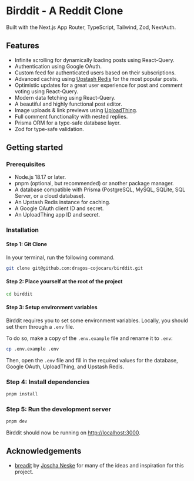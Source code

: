 # Birddit - A Reddit Clone

Built with the Next.js App Router, TypeScript, Tailwind, Zod, NextAuth.

## Features

- Infinite scrolling for dynamically loading posts using React-Query.
- Authentication using Google OAuth.
- Custom feed for authenticated users based on their subscriptions.
- Advanced caching using [Upstash Redis](https://upstash.com/?utm_source=Josh2) for the most popular posts.
- Optimistic updates for a great user experience for post and comment voting using React-Query.
- Modern data fetching using React-Query.
- A beautiful and highly functional post editor.
- Image uploads & link previews using [UploadThing](https://uploadthing.com/).
- Full comment functionality with nested replies.
- Prisma ORM for a type-safe database layer.
- Zod for type-safe validation.

## Getting started

### Prerequisites

- Node.js 18.17 or later.
- pnpm (optional, but recommended) or another package manager.
- A database compatible with Prisma (PostgreSQL, MySQL, SQLite, SQL Server, or a cloud database).
- An Upstash Redis instance for caching.
- A Google OAuth client ID and secret.
- An UploadThing app ID and secret.

### Installation

#### Step 1: Git Clone

In your terminal, run the following command.

```bash
git clone git@github.com:dragos-cojocaru/birddit.git
```

#### Step 2: Place yourself at the root of the project

```bash
cd birddit
```

#### Step 3: Setup environment variables

Birddit requires you to set some environment variables. Locally, you should set them through a `.env` file.

To do so, make a copy of the `.env.example` file and rename it to `.env`:

```bash
cp .env.example .env
```

Then, open the `.env` file and fill in the required values for the database, Google OAuth, UploadThing, and Upstash Redis.

### Step 4: Install dependencies

```bash
pnpm install
```

### Step 5: Run the development server

```bash
pnpm dev
```

Birddit should now be running on [http://localhost:3000](http://localhost:3000).

## Acknowledgements

- [breadit](https://github.com/joschan21/breadit) by [Joscha Neske](https://github.com/joschan21) for many of the ideas and inspiration for this project.

